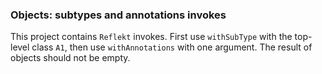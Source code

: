 ### Objects: subtypes and annotations invokes

This project contains `Reflekt` invokes. 
First use `withSubType` with the top-level class `A1`, 
then use `withAnnotations` with one argument. The result of objects should not be empty.
